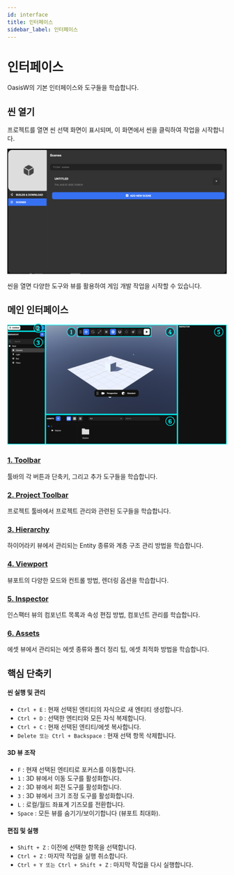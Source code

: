 ```yaml
---
id: interface
title: 인터페이스
sidebar_label: 인터페이스
---
```


# 인터페이스

OasisW의 기본 인터페이스와 도구들을 학습합니다.

## 씬 열기

프로젝트를 열면 씬 선택 화면이 표시되며, 이 화면에서 씬을 클릭하여 작업을 시작합니다.

![프로젝트 열기 화면](/img/usage-guide/1_open_project.png)

씬을 열면 다양한 도구와 뷰를 활용하여 게임 개발 작업을 시작할 수 있습니다. 

## 메인 인터페이스

![OasisW 전체 화면](/img/usage-guide/2_full.svg)

### [1. Toolbar](/usage-guide/toolbar)
툴바의 각 버튼과 단축키, 그리고 추가 도구들을 학습합니다.

### [2. Project Toolbar](/usage-guide/project-toolbar)
프로젝트 툴바에서 프로젝트 관리와 관련된 도구들을 학습합니다.

### [3. Hierarchy](/usage-guide/hierarchy)
하이어라키 뷰에서 관리되는 Entity 종류와 계층 구조 관리 방법을 학습합니다.

### [4. Viewport](/usage-guide/viewport)
뷰포트의 다양한 모드와 컨트롤 방법, 렌더링 옵션을 학습합니다.

### [5. Inspector](/usage-guide/inspector)
인스팩터 뷰의 컴포넌트 목록과 속성 편집 방법, 컴포넌트 관리를 학습합니다.

### [6. Assets](/usage-guide/assets)
에셋 뷰에서 관리되는 에셋 종류와 폴더 정리 팁, 에셋 최적화 방법을 학습합니다.

## 핵심 단축키

#### **씬 실행 및 관리**
<!-- - **Ctrl + Enter** : 새 탭에서 씬 실행 -->
- `Ctrl + E` : 현재 선택된 엔티티의 자식으로 새 엔티티 생성합니다.
- `Ctrl + D` : 선택한 엔티티와 모든 자식 복제합니다.
- `Ctrl + C` : 현재 선택된 엔티티/에셋 복사합니다.
- `Delete 또는 Ctrl + Backspace` : 현재 선택 항목 삭제합니다.

#### **3D 뷰 조작**
- `F` : 현재 선택된 엔티티로 포커스를 이동합니다.
- `1` : 3D 뷰에서 이동 도구를 활성화합니다.
- `2` : 3D 뷰에서 회전 도구를 활성화합니다.
- `3` : 3D 뷰에서 크기 조정 도구를 활성화합니다.
- `L` : 로컬/월드 좌표계 기즈모를 전환합니다.
- `Space` : 모든 뷰를 숨기기/보이기합니다 (뷰포트 최대화).

#### **편집 및 실행**
<!-- - **Ctrl + B** : 런타임 라이트매퍼를 사용하여 조명 재베이크 -->
- `Shift + Z` : 이전에 선택한 항목을 선택합니다.
- `Ctrl + Z` : 마지막 작업을 실행 취소합니다.
- `Ctrl + Y 또는 Ctrl + Shift + Z` : 마지막 작업을 다시 실행합니다.
<!-- - **Ctrl + Space** : 미니 메뉴얼 검색 도구 모음 토글 -->
<!-- - **Shift + ?** : 에디터 컨트롤 표시 -->

<!-- ### 효율적인 작업을 위한 팁
- 각 뷰의 기능을 숙지하여 빠른 작업 진행
- 단축키를 활용하여 마우스 조작 최소화
- 일관된 폴더 구조와 명명 규칙 사용
- 정기적인 프로젝트 백업과 버전 관리 -->
